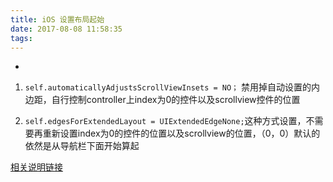 ```yaml
---
title: iOS 设置布局起始
date: 2017-08-08 11:58:35
tags:
---
```

* 

1. ```self.automaticallyAdjustsScrollViewInsets = NO；``` 禁用掉自动设置的内边距，自行控制controller上index为0的控件以及scrollview控件的位置

2. ```self.edgesForExtendedLayout = UIExtendedEdgeNone;```这种方式设置，不需要再重新设置index为0的控件的位置以及scrollview的位置，（0，0）默认的依然是从导航栏下面开始算起

[相关说明链接](http://www.vinqon.com/codeblog/?detail/11109)